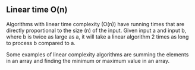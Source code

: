 ## Linear time O(n)
Algorithms with linear time complexity (O(n)) have running times that are directly proportional to the size (n) of the input. Given input a and input b, where b is twice as large as a, it will take a linear algorithm 2 times as long to process b compared to a.

Some examples of linear complexity algorithms are summing the elements in an array and finding the minimum or maximum value in an array.

